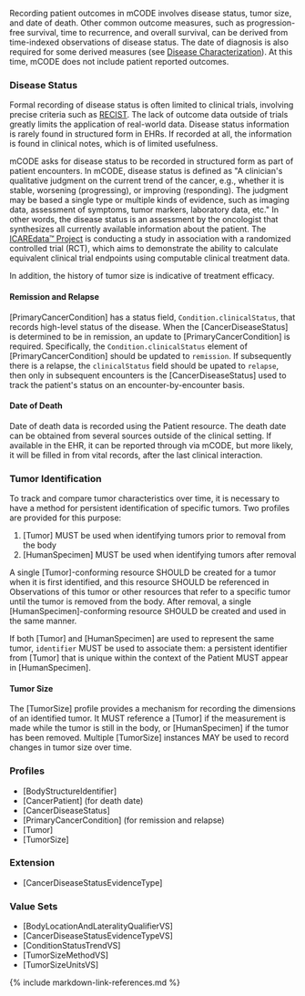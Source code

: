 Recording patient outcomes in mCODE involves disease status, tumor size, and date of death. Other common outcome measures, such as progression-free survival, time to recurrence, and overall survival, can be derived from time-indexed observations of disease status. The date of diagnosis is also required for some derived measures (see [Disease Characterization](group-disease.html)). At this time, mCODE does not include patient reported outcomes.

### Disease Status

Formal recording of disease status is often limited to clinical trials, involving precise criteria such as [RECIST](https://ctep.cancer.gov/protocolDevelopment/docs/recist_guideline.pdf). The lack of outcome data outside of trials greatly limits the application of real-world data. Disease status information is rarely found in structured form in EHRs. If recorded at all, the information is found in clinical notes, which is of limited usefulness.

mCODE asks for disease status to be recorded in structured form as part of patient encounters. In mCODE, disease status is defined as "A clinician's qualitative judgment on the current trend of the cancer, e.g., whether it is stable, worsening (progressing), or improving (responding). The judgment may be based a single type or multiple kinds of evidence, such as imaging data, assessment of symptoms, tumor markers, laboratory data, etc." In other words, the disease status is an assessment by the oncologist that synthesizes all currently available information about the patient. The [ICAREdata™ Project](http://icaredata.org/) is conducting a study in association with a randomized controlled trial (RCT), which aims to demonstrate the ability to calculate equivalent clinical trial endpoints using computable clinical treatment data.

In addition, the history of tumor size is indicative of treatment efficacy.

#### Remission and Relapse

[PrimaryCancerCondition] has a status field, `Condition.clinicalStatus`, that records high-level status of the disease. When the [CancerDiseaseStatus] is determined to be in remission, an update to [PrimaryCancerCondition] is required. Specifically, the `Condition.clinicalStatus` element of [PrimaryCancerCondition] should be updated to `remission`. If subsequently there is a relapse, the  `clinicalStatus` field should be upated to `relapse`, then only in subsequent encounters is the [CancerDiseaseStatus] used to track the patient's status on an encounter-by-encounter basis.

#### Date of Death

Date of death data is recorded using the Patient resource. The death date can be obtained from several sources outside of the clinical setting. If available in the EHR, it can be reported through via mCODE, but more likely, it will be filled in from vital records, after the last clinical interaction.

### Tumor Identification

To track and compare tumor characteristics over time, it is necessary to have a method for persistent identification of specific tumors. Two profiles are provided for this purpose:

1. [Tumor] MUST be used when identifying tumors prior to removal from the body
1. [HumanSpecimen] MUST be used when identifying tumors after removal

A single [Tumor]-conforming resource SHOULD be created for a tumor when it is first identified, and this resource SHOULD be referenced in Observations of this tumor or other resources that refer to a specific tumor until the tumor is removed from the body. After removal, a single [HumanSpecimen]-conforming resource SHOULD be created and used in the same manner. 

If both [Tumor] and [HumanSpecimen] are used to represent the same tumor, `identifier` MUST be used to associate them: a persistent identifier from [Tumor] that is unique within the context of the Patient MUST appear in [HumanSpecimen].

#### Tumor Size

The [TumorSize] profile provides a mechanism for recording the dimensions of an identified tumor. It MUST reference a [Tumor] if the measurement is made while the tumor is still in the body, or [HumanSpecimen] if the tumor has been removed. Multiple [TumorSize] instances MAY be used to record changes in tumor size over time.

<!--
#### Multifocal and Multicentric Tumors

In the context of breast cancer, multifocal tumors refer to "multiple foci of the same tumor" while multicentric tumors are "different primary tumors in the same breast" ([Andea 2002](https://pubmed.ncbi.nlm.nih.gov/11920492/)).

For multifocal tumors, each foci may be separately tracked and measured by clinicians. Therefore, each foci SHOULD be represented by a separate [Tumor] or [HumanSpecimen] instance, and grouped together using the `focus` element in a [MultifocalTumor] Observation. [MultifocalTumor] SHOULD be referenced in `hasMember` of [TNMClinicalStageGroup] or [TNMPathologicalStageGroup] if relevant.

Multicentric tumors should also each be represented by a separate [Tumor] or [HumanSpecimen], which can each be associated with separate [PrimaryCancerCondition]-conforming resources using `extension[mcode-related-condition]` in [Tumor] or [HumanSpecimen].
-->

### Profiles

* [BodyStructureIdentifier]
* [CancerPatient] (for death date)
* [CancerDiseaseStatus]
* [PrimaryCancerCondition] (for remission and relapse)
* [Tumor]
* [TumorSize]

### Extension

* [CancerDiseaseStatusEvidenceType]

### Value Sets

* [BodyLocationAndLateralityQualifierVS]
* [CancerDiseaseStatusEvidenceTypeVS]
* [ConditionStatusTrendVS]
* [TumorSizeMethodVS]
* [TumorSizeUnitsVS]

{% include markdown-link-references.md %}
